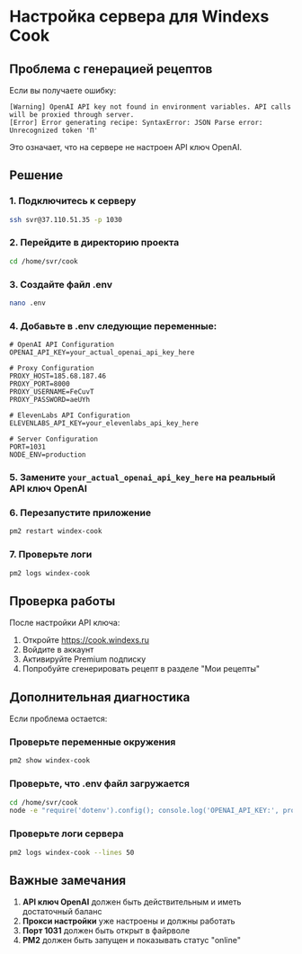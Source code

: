 # Настройка сервера для Windexs Cook

## Проблема с генерацией рецептов

Если вы получаете ошибку:
```
[Warning] OpenAI API key not found in environment variables. API calls will be proxied through server.
[Error] Error generating recipe: SyntaxError: JSON Parse error: Unrecognized token 'П'
```

Это означает, что на сервере не настроен API ключ OpenAI.

## Решение

### 1. Подключитесь к серверу
```bash
ssh svr@37.110.51.35 -p 1030
```

### 2. Перейдите в директорию проекта
```bash
cd /home/svr/cook
```

### 3. Создайте файл .env
```bash
nano .env
```

### 4. Добавьте в .env следующие переменные:
```env
# OpenAI API Configuration
OPENAI_API_KEY=your_actual_openai_api_key_here

# Proxy Configuration
PROXY_HOST=185.68.187.46
PROXY_PORT=8000
PROXY_USERNAME=FeCuvT
PROXY_PASSWORD=aeUYh

# ElevenLabs API Configuration
ELEVENLABS_API_KEY=your_elevenlabs_api_key_here

# Server Configuration
PORT=1031
NODE_ENV=production
```

### 5. Замените `your_actual_openai_api_key_here` на реальный API ключ OpenAI

### 6. Перезапустите приложение
```bash
pm2 restart windex-cook
```

### 7. Проверьте логи
```bash
pm2 logs windex-cook
```

## Проверка работы

После настройки API ключа:
1. Откройте https://cook.windexs.ru
2. Войдите в аккаунт
3. Активируйте Premium подписку
4. Попробуйте сгенерировать рецепт в разделе "Мои рецепты"

## Дополнительная диагностика

Если проблема остается:

### Проверьте переменные окружения
```bash
pm2 show windex-cook
```

### Проверьте, что .env файл загружается
```bash
cd /home/svr/cook
node -e "require('dotenv').config(); console.log('OPENAI_API_KEY:', process.env.OPENAI_API_KEY ? 'SET' : 'NOT SET');"
```

### Проверьте логи сервера
```bash
pm2 logs windex-cook --lines 50
```

## Важные замечания

1. **API ключ OpenAI** должен быть действительным и иметь достаточный баланс
2. **Прокси настройки** уже настроены и должны работать
3. **Порт 1031** должен быть открыт в файрволе
4. **PM2** должен быть запущен и показывать статус "online"
